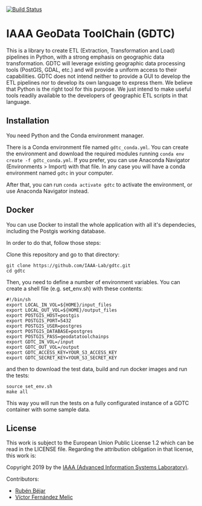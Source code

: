 [![Build Status](https://travis-ci.org/IAAA-Lab/gdtc.svg?branch=master)](https://travis-ci.org/IAAA-Lab/gdtc)

# IAAA GeoData ToolChain (GDTC)
This is a library to create ETL (Extraction, Transformation and Load) pipelines in Python, with a strong emphasis on geographic data transformation.
GDTC will leverage existing geographic data processing tools (PostGIS, GDAL, etc.) and will provide a uniform access to their capabilities.
GDTC does not intend neither to provide a GUI to develop the ETL pipelines nor to develop its own language to express them. We believe that Python is the right tool for this
purpose. We just intend to make useful tools readily available to the developers of geographic ETL scripts in that language.

## Installation

You need Python and the Conda environment manager.

There is a Conda environment file named `gdtc_conda.yml`. You can create the environment and download the required modules running `conda env create -f gdtc_conda.yml`. If you prefer, 
you can use Anaconda Navigator (Environments > Import) with that file. In any case you will have a conda environment named `gdtc` in your computer.

After that, you can run `conda activate gdtc` to activate the environment, or use Anaconda Navigator instead.

## Docker

You can use Docker to install the whole application with all it's dependecies, including the Postgis working database.

In order to do that, follow those steps:

Clone this repository and go to that directory:
```
git clone https://github.com/IAAA-Lab/gdtc.git
cd gdtc
```

Then, you need to define a number of environment variables. You can create a 
shell file (e.g. set_env.sh) with these contents:

```
#!/bin/sh
export LOCAL_IN_VOL=${HOME}/input_files
export LOCAL_OUT_VOL=${HOME}/output_files
export POSTGIS_HOST=postgis
export POSTGIS_PORT=5432
export POSTGIS_USER=postgres
export POSTGIS_DATABASE=postgres
export POSTGIS_PASS=geodatatoolchainps
export GDTC_IN_VOL=/input
export GDTC_OUT_VOL=/output
export GDTC_ACCESS_KEY=YOUR_S3_ACCESS_KEY
export GDTC_SECRET_KEY=YOUR_S3_SECRET_KEY
```

and then to download the test data, build and run docker images and run the tests:

```
source set_env.sh
make all
```

This way you will run the tests on a fully configurated instance of a GDTC container with some sample data.

## License
This work is subject to the European Union Public License 1.2 which can be read in the LICENSE file. Regarding the attribution obligation in that license, this work is:

Copyright 2019 by the [IAAA (Advanced Information Systems Laboratory)](https://www.iaaa.es).

Contributors:

- [Rubén Béjar](https://www.rubenbejar.com)
- [Víctor Fernández Melic](https://github.com/Melic93)
